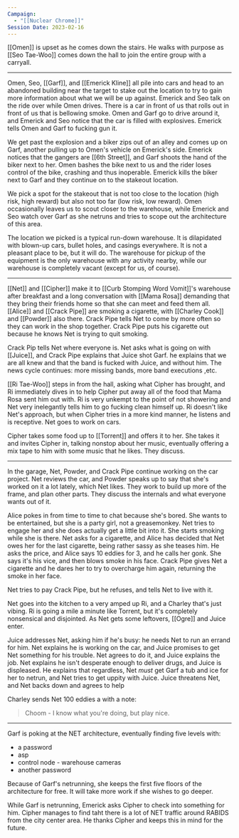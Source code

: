 ```yaml
---
Campaign:
  - "[[Nuclear Chrome]]"
Session Date: 2023-02-16
---
```

[[Omen]] is upset as he comes down the stairs. He walks with purpose as [[Seo Tae-Woo]] comes down the hall to join the entire group with a carryall.

----

Omen, Seo, [[Garf]], and [[Emerick Kline]] all pile into cars and head to an abandoned building near the target to stake out the location to try to gain more information about what we will be up against. Emerick and Seo talk on the ride over while Omen drives. There is a car in front of us that rolls out in front of us that is bellowing smoke. Omen and Garf go to drive around it, and Emerick and Seo notice that the car is filled with explosives. Emerick tells Omen and Garf to fucking gun it.

We get past the explosion and a biker zips out of an alley and comes up on Garf, another pulling up to Omen's vehicle on Emerick's side. Emerick notices that the gangers are [[6th Street]], and Garf shoots the hand of the biker next to her. Omen bashes the bike next to us and the rider loses control of the bike, crashing and thus inoperable. Emerick kills the biker next to Garf and they continue on to the stakeout location.

We pick a spot for the stakeout that is not too close to the location (high risk, high reward) but also not too far (low risk, low reward). Omen occasionally leaves us to scout closer to the warehouse, while Emerick and Seo watch over Garf as she netruns and tries to scope out the architecture of this area.

The location we picked is a typical run-down warehouse. It is dilapidated with blown-up cars, bullet holes, and casings everywhere. It is not a pleasant place to be, but it will do. The warehouse for pickup of the equipment is the only warehouse with any activity nearby, while our warehouse is completely vacant (except for us, of course).

---

[[Net]] and [[Cipher]] make it to [[Curb Stomping Word Vomit]]'s warehouse after breakfast and a long conversation with [[Mama Rosa]] demanding that they bring their friends home so that she can meet and feed them all. [[Alice]] and [[Crack Pipe]] are smoking a cigarette, with [[Charley Cook]] and [[Powder]] also there. Crack Pipe tells Net to come by more often so they can work in the shop together. Crack Pipe puts his cigarette out because he knows Net is trying to quit smoking.

Crack Pip tells Net where everyone is. Net asks what is going on with [[Juice]], and Crack Pipe explains that Juice shot Garf. he explains that we are all knew and that the band is fucked with Juice, and without him. The news cycle continues: more missing bands, more band executions ,etc.

[[Ri Tae-Woo]] steps in from the hall, asking what Cipher has brought, and Ri immediately dives in to help Cipher put away all of the food that Mama Rosa sent him out with. Ri is very unkempt to the point of not showering and Net very inelegantly tells him to go fucking clean himself up. Ri doesn't like Net's approach, but when Cipher tries in a more kind manner, he listens and is receptive. Net goes to work on cars.

Cipher takes some food up to [[Torrent]] and offers it to her. She takes it and invites Cipher in, talking nonstop about her music, eventually offering a mix tape to him with some music that he likes. They discuss.

---

In the garage, Net, Powder, and Crack Pipe continue working on the car project. Net reviews the car, and Powder speaks up to say that she's worked on it a lot lately, which Net likes. They work to build up more of the frame, and plan other parts. They discuss the internals and what everyone wants out of it.

Alice pokes in from time to time to chat because she's bored. She wants to be entertained, but she is a party girl, not a greasemonkey. Net tries to engage her and she does actually get a little bit into it. She starts smoking while she is there. Net asks for a cigarette, and Alice has decided that Net owes her for the last cigarette, being rather sassy as she teases him. He asks the price, and Alice says 10 eddies for 3, and he calls her gonk. She says it's his vice, and  then blows smoke in his face. Crack Pipe gives Net a cigarette and he dares her to try to overcharge him again, returning the smoke in her face.

Net tries to pay Crack Pipe, but he refuses, and tells Net to live with it.

Net goes into the kitchen to a very amped up Ri, and a Charley that's just vibing. Ri is going a mile a minute like Torrent, but it's completely nonsensical and disjointed. As Net gets some leftovers, [[Ogre]] and Juice enter.

Juice addresses Net, asking him if he's busy: he needs Net to run an errand for him. Net explains he is working on the car, and Juice promises to get Net something for his trouble. Net agrees to do it, and Juice explains the job. Net explains he isn't desperate enough to deliver drugs, and Juice is displeased. He explains that regardless, Net *must* get Garf a tub and ice for her to netrun, and Net tries to get uppity with Juice. Juice threatens Net, and Net backs down and agrees to help

Charley sends Net 100 eddies a with a note:
>Choom - I know what you're doing, but play nice.

---

Garf is poking at the NET architecture, eventually finding five levels with:
- a password
- asp
- control node - warehouse cameras
- another password

Because of Garf's netrunning, she keeps the first five floors of the architecture for free. It will take more work if she wishes to go deeper.

While Garf is netrunning, Emerick asks Cipher to check into something for him. Cipher manages to find taht there is a lot of NET traffic around RABIDS from the city center area. He thanks Cipher and keeps this in mind for the future.